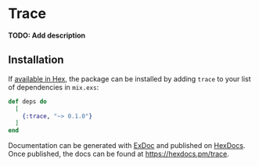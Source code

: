 # Trace

**TODO: Add description**

## Installation

If [available in Hex](https://hex.pm/docs/publish), the package can be installed
by adding `trace` to your list of dependencies in `mix.exs`:

```elixir
def deps do
  [
    {:trace, "~> 0.1.0"}
  ]
end
```

Documentation can be generated with [ExDoc](https://github.com/elixir-lang/ex_doc)
and published on [HexDocs](https://hexdocs.pm). Once published, the docs can
be found at <https://hexdocs.pm/trace>.

